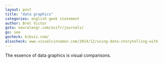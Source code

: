 ```yaml
---
layout: post
title: "data graphics"
categories: english geek statement
author: Bret Victor
goto: neuralengr.com/asifr/journals/
go: see
gocheck: bibviz.com/
alsocheck: www.visualcinnamon.com/2014/12/using-data-storytelling-with-chord.html
---
```


The essence of data graphics is visual comparisons.
